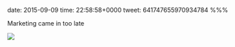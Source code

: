 date: 2015-09-09
time: 22:58:58+0000
tweet: 641747655970934784
%%%

Marketing came in too late

![](COfyF4vWgAAt1cv.png)
